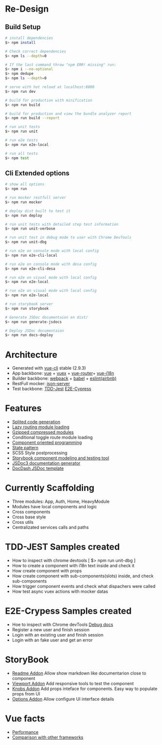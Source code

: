 # Re-Design

## Build Setup

``` bash
# install dependencies
$> npm install

# Check correct dependencies
$> npm ls --depth=0

# If the last command throw "npm ERR! missing" run:
$> npm i --no-optional
$> npm dedupe
$> npm ls --depth=0

# serve with hot reload at localhost:8080
$> npm run dev

# build for production with minification
$> npm run build

# build for production and view the bundle analyzer report
$> npm run build --report

# run unit tests
$> npm run unit

# run e2e tests
$> npm run e2e-local

# run all tests
$> npm test
```

## Cli Extended options

``` bash
# show all options
$> npm run

# run mocker restfull server
$> npm run mocker

# deploy dist built to test it
$> npm run deploy

# run unit tests with detailed step test information
$> npm run unit-verbose

# run unit test in debug mode to user with Chrome DevTools
$> npm run unit-dbg

# run e2e on console mode with local config
$> npm run e2e-cli-local

# run e2e on console mode with desa config
$> npm run e2e-cli-desa

# run e2e on visual mode with local config
$> npm run e2e-local

# run e2e on visual mode with local config
$> npm run e2e-local

# run storybook server
$> npm run storybook

# Generate JSDoc documentaion en dist/
$> npm run generate-jsdocs

# Deploy JSDoc documentaion
$> npm run docs-deploy
```

# Architecture
- Generated with [vue-cli](https://github.com/vuejs/vue-cli) stable (2.9.3)
- App backbone: [vue](https://vuejs.org/) + [vuex](https://github.com/vuejs/vuex) + [vue-router](https://router.vuejs.org/en/)+ [vue-i18n](https://github.com/kazupon/vue-i18n)
- Builder backbone: [webpack](https://webpack.js.org/) + [babel](https://babeljs.io/) + [eslint(airbnb)](https://github.com/airbnb/javascript)
- RestFull mocker: [json-server](https://github.com/typicode/json-server)
- Test backbone: [TDD-Jest](https://facebook.github.io/jest/) [E2E-Cypress](https://www.cypress.io/)

# Features
- [Splited code generation](https://webpack.js.org/guides/code-splitting/)
- [Lazy routing module loading](https://router.vuejs.org/en/advanced/lazy-loading.html)
- [Gzipped compressed modules](https://github.com/webpack-contrib/compression-webpack-plugin)
- Conditional toggle route module loading
- [Component oriented programming](https://medium.com/@dan.shapiro1210/understanding-component-based-architecture-3ff48ec0c238)
- [State pattern](https://medium.com/@patrickackerman/the-state-pattern-with-vanilla-javascript-e40ff83e85d0)
- SCSS Style postprocessing
- [Storybook component modeling and testing tool](https://storybook.js.org/)
- [JSDoc3 documentation generator](http://usejsdoc.org/)
- [DocDash JSDoc template](https://github.com/clenemt/docdash)

# Currently Scaffolding
- Three modules: App, Auth, Home, HeavyModule
- Modules have local components and logic
- Cross components
- Cross base style
- Cross utils
- Centralizated services calls and paths

# TDD-JEST Samples created
- How to inspect with chrome devtools [ $> npm run unit-dbg ]
- How to create a component with i18n text inside and check it
- How create component with props
- How create component with sub-components(slots) inside, and check sub-components
- How trigger component events and check what dispachers were called
- How test async vuex actions with mocker datas

# E2E-Crypess Samples created
- Hoe to inspect with Chrome devTools [Debug docs](https://docs.cypress.io/guides/guides/debugging.html#Using)
- Register a new user and finish session
- Login with an existing user and finish session
- Login with an fake user and get an error

# StoryBook
- [Readme Addon](https://github.com/tuchk4/storybook-readme) Allow show markdown like documentarion close to component
- [Viewport Addon](https://github.com/storybooks/storybook/tree/master/addons/viewport) Add responsive tools to test the component
- [Knobs Addon](https://www.npmjs.com/package/@storybook/addon-knobs) Add props inteface for components. Easy way to populate props from UI
- [Options Addon](https://github.com/storybooks/storybook/tree/master/addons/options) Allow configure UI interface details

# Vue facts
- [Performance](http://www.stefankrause.net/js-frameworks-benchmark7/table.html)
- [Comparison with other frameworks](https://vuejs.org/v2/guide/comparison.html)
